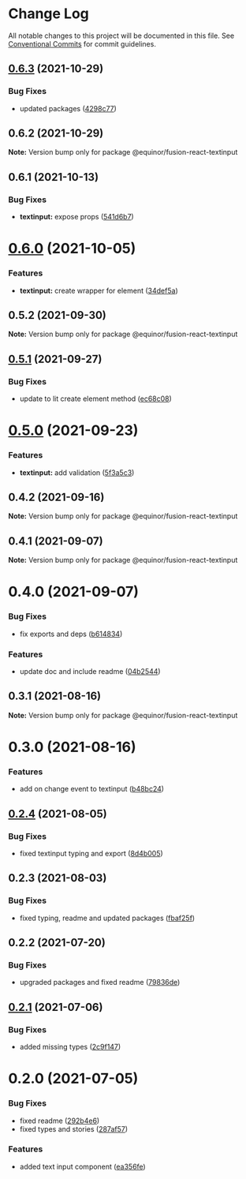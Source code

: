 # Change Log

All notable changes to this project will be documented in this file.
See [Conventional Commits](https://conventionalcommits.org) for commit guidelines.

## [0.6.3](https://github.com/equinor/fusion-react-components/compare/@equinor/fusion-react-textinput@0.6.2...@equinor/fusion-react-textinput@0.6.3) (2021-10-29)


### Bug Fixes

* updated packages ([4298c77](https://github.com/equinor/fusion-react-components/commit/4298c778c4c5385398a92d8b71feee3b17ba64c0))





## 0.6.2 (2021-10-29)

**Note:** Version bump only for package @equinor/fusion-react-textinput





## 0.6.1 (2021-10-13)


### Bug Fixes

* **textinput:** expose props ([541d6b7](https://github.com/equinor/fusion-react-components/commit/541d6b72eeb38efb8cb138a5c0ea70e52cc172f2))





# [0.6.0](https://github.com/equinor/fusion-react-components/compare/@equinor/fusion-react-textinput@0.5.2...@equinor/fusion-react-textinput@0.6.0) (2021-10-05)


### Features

* **textinput:** create wrapper for element ([34def5a](https://github.com/equinor/fusion-react-components/commit/34def5ae1f13883000412c9b8f971151779902af))





## 0.5.2 (2021-09-30)

**Note:** Version bump only for package @equinor/fusion-react-textinput





## [0.5.1](https://github.com/equinor/fusion-react-components/compare/@equinor/fusion-react-textinput@0.5.0...@equinor/fusion-react-textinput@0.5.1) (2021-09-27)


### Bug Fixes

* update to lit create element method ([ec68c08](https://github.com/equinor/fusion-react-components/commit/ec68c08d5cbcba43a1b8ca064cccc73662f17421))





# [0.5.0](https://github.com/equinor/fusion-react-components/compare/@equinor/fusion-react-textinput@0.4.2...@equinor/fusion-react-textinput@0.5.0) (2021-09-23)


### Features

* **textinput:** add validation ([5f3a5c3](https://github.com/equinor/fusion-react-components/commit/5f3a5c3c3ebad502788bdea65857e1c6fde7b9e6))





## 0.4.2 (2021-09-16)

**Note:** Version bump only for package @equinor/fusion-react-textinput





## 0.4.1 (2021-09-07)

**Note:** Version bump only for package @equinor/fusion-react-textinput





# 0.4.0 (2021-09-07)


### Bug Fixes

* fix exports and deps ([b614834](https://github.com/equinor/fusion-react-components/commit/b614834c32db4fbb9b06407e53557109128ec95b))


### Features

* update doc and include readme ([04b2544](https://github.com/equinor/fusion-react-components/commit/04b25443398507b35c3b88bf90a26d56c5b1c460))





## 0.3.1 (2021-08-16)

**Note:** Version bump only for package @equinor/fusion-react-textinput





# 0.3.0 (2021-08-16)


### Features

* add on change event to textinput ([b48bc24](https://github.com/equinor/fusion-react-components/commit/b48bc24be5229224b714b5e9de626947c79c1ec4))





## [0.2.4](https://github.com/equinor/fusion-react-components/compare/@equinor/fusion-react-textinput@0.2.3...@equinor/fusion-react-textinput@0.2.4) (2021-08-05)


### Bug Fixes

* fixed textinput typing and export ([8d4b005](https://github.com/equinor/fusion-react-components/commit/8d4b00588c00c6247c33e9569a1ef34b870ea1d2))





## 0.2.3 (2021-08-03)


### Bug Fixes

* fixed typing, readme and updated packages ([fbaf25f](https://github.com/equinor/fusion-react-components/commit/fbaf25f7539d349c5f0fb3bd3a1a22b2b055b754))





## 0.2.2 (2021-07-20)


### Bug Fixes

* upgraded packages and fixed readme ([79836de](https://github.com/equinor/fusion-react-components/commit/79836de53239f56e8d98de32959298dc0c10f2d1))





## [0.2.1](https://github.com/equinor/fusion-react-components/compare/@equinor/fusion-react-textinput@0.2.0...@equinor/fusion-react-textinput@0.2.1) (2021-07-06)


### Bug Fixes

* added missing types ([2c9f147](https://github.com/equinor/fusion-react-components/commit/2c9f147834c37f18ac0f392abd8cff16a9f0f99d))





# 0.2.0 (2021-07-05)


### Bug Fixes

* fixed readme ([292b4e6](https://github.com/equinor/fusion-react-components/commit/292b4e6e1be7838f00157e461694001a9d7b4cbf))
* fixed types and stories ([287af57](https://github.com/equinor/fusion-react-components/commit/287af578df018f80b3961842fe07cb210ee61f1e))


### Features

* added text input component ([ea356fe](https://github.com/equinor/fusion-react-components/commit/ea356fe0bb454d7a36aaf90e2287e98f0abfd2ce))
